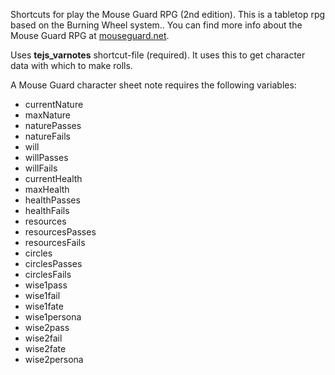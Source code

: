 Shortcuts for play the Mouse Guard RPG (2nd edition).  This is a tabletop rpg based on the Burning Wheel system..  You can find more info about the Mouse Guard RPG at [mouseguard.net](http://www.mouseguard.net/book/role-playing-game).

Uses __tejs_varnotes__ shortcut-file (required).  It uses this to get character data with which to make rolls.

A Mouse Guard character sheet note requires the following variables:
- currentNature
- maxNature
- naturePasses
- natureFails
- will
- willPasses
- willFails
- currentHealth
- maxHealth
- healthPasses
- healthFails
- resources
- resourcesPasses
- resourcesFails
- circles
- circlesPasses
- circlesFails
- wise1pass
- wise1fail
- wise1fate
- wise1persona
- wise2pass
- wise2fail
- wise2fate
- wise2persona

